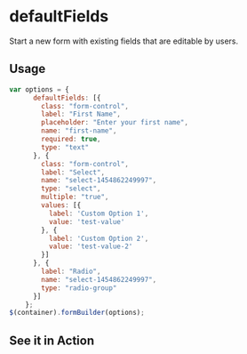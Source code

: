 # defaultFields
Start a new form with existing fields that are editable by users.

## Usage
```javascript
var options = {
      defaultFields: [{
        class: "form-control",
        label: "First Name",
        placeholder: "Enter your first name",
        name: "first-name",
        required: true,
        type: "text"
      }, {
        class: "form-control",
        label: "Select",
        name: "select-1454862249997",
        type: "select",
        multiple: "true",
        values: [{
          label: 'Custom Option 1',
          value: 'test-value'
        }, {
          label: 'Custom Option 2',
          value: 'test-value-2'
        }]
      }, {
        label: "Radio",
        name: "select-1454862249997",
        type: "radio-group"
      }]
    };
$(container).formBuilder(options);
```
## See it in Action
<p data-height="525" data-theme-id="22927" data-slug-hash="pgxYEW" data-default-tab="js, result" data-user="kevinchappell" class="codepen"></p>
